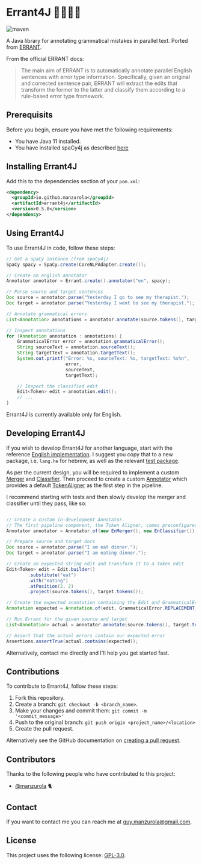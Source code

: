 # Errant4J 🧑🏻‍🏫📝

![maven](https://github.com/manzurola/errant4j/actions/workflows/maven.yml/badge.svg)

A Java library for annotating grammatical mistakes in parallel text. Ported from [ERRANT](https://github.com/chrisjbryant/errant).

From the official ERRANT docs:
> The main aim of ERRANT is to automatically annotate parallel English sentences with error type information. Specifically, given an original and corrected sentence pair, ERRANT will extract the edits that transform the former to the latter and classify them according to a rule-based error type framework.

## Prerequisits

Before you begin, ensure you have met the following requirements:

* You have Java 11 installed.
* You have installed spaCy4j as described [here](https://github.com/manzurola/spaCy4j#installing-spacy4j)

## Installing Errant4J

Add this to the dependencies section of your `pom.xml`:
```xml
<dependency>
  <groupId>io.github.manzurola</groupId>
  <artifactId>errant4j</artifactId>
  <version>0.5.0</version>
</dependency>
```

## Using Errant4J

To use Errant4J in code, follow these steps:

```java
// Get a spaCy instance (from spaCy4j)
SpaCy spacy = SpaCy.create(CoreNLPAdapter.create());

// Create an english annotator
Annotator annotator = Errant.create().annotator("en", spacy);

// Parse source and target sentences
Doc source = annotator.parse("Yesterday I go to see my therapist.");
Doc target = annotator.parse("Yesterday I went to see my therapist.");

// Annotate grammatical errors
List<Annotation> annotations = annotator.annotate(source.tokens(), target.tokens());

// Inspect annotations
for (Annotation annotation : annotations) {
    GrammaticalError error = annotation.grammaticalError();
    String sourceText = annotation.sourceText();
    String targetText = annotation.targetText();
    System.out.printf("Error: %s, sourceText: %s, targetText: %s%n",
                      error,
                      sourceText,
                      targetText);

    // Inspect the classified edit
    Edit<Token> edit = annotation.edit();
    // ...
}
```

Errant4J is currently available only for English.

## Developing Errant4J

If you wish to develop Errant4J for another language, start with the reference [English implementation](https://github.com/manzurola/errant4j/tree/main/src/main/java/com/github/manzurola/errant4j/lang/en).
I suggest you copy that to a new package, i.e. `lang.he` for hebrew, as well as the relevant [test package](https://github.com/manzurola/errant4j/tree/main/src/test/java/io/languagetoys/errant4j/lang/en).

As per the current design, you will be required to implement a custom [Merger](https://github.com/manzurola/errant4j/blob/21139f09d0f53a3f91a995b07df3ef9870e4646d/src/main/java/io/languagetoys/errant4j/core/merge/Merger.java) and [Classifier](https://github.com/languagetoys/errant4j/blob/21139f09d0f53a3f91a995b07df3ef9870e4646d/src/main/java/io/languagetoys/errant4j/core/classify/Classifier.java). 
Then proceed to create a custom [Annotator](https://github.com/manzurola/errant4j/blob/main/src/main/java/com/github/manzurola/errant4j/core/Annotator.java) which provides a default [TokenAligner](https://github.com/manzurola/errant4j/blob/main/src/main/java/com/github/manzurola/errant4j/core/align/TokenAligner.java) as the first step in the pipeline.

I recommend starting with tests and then slowly develop the merger and classifier until they pass, like so:
```java

// Create a custom in-development Annotator.
// The first pipeline component, the Token Aligner, comes preconfigured in the created Annotator.
Annotator annotator = Annotator.of(new EnMerger(), new EnClassifier());

// Prepare source and target docs
Doc source = annotator.parse("I am eat dinner.");
Doc target = annotator.parse("I am eating dinner.");

// Create an expected string edit and transform it to a Token edit 
Edit<Token> edit = Edit.builder()
        .substitute("eat")
        .with("eating")
        .atPosition(2, 2)
        .project(source.tokens(), target.tokens());

// Create the expected annotation containing the Edit and GrammaticalError
Annotation expected = Annotation.of(edit, GrammaticalError.REPLACEMENT_VERB_FORM);

// Run Errant for the given source and target
List<Annotation> actual = annotator.annotate(source.tokens(), target.tokens());

// Assert that the actual errors contain our expected error
Assertions.assertTrue(actual.contains(expected));

```

Alternatively, contact me directly and I'll help you get started fast.


## Contributions

To contribute to Errant4J, follow these steps:

1. Fork this repository.
2. Create a branch: `git checkout -b <branch_name>`.
3. Make your changes and commit them: `git commit -m '<commit_message>'`
4. Push to the original branch: `git push origin <project_name>/<location>`
5. Create the pull request.

Alternatively see the GitHub documentation on [creating a pull request](https://docs.github.com/en/github/collaborating-with-pull-requests/proposing-changes-to-your-work-with-pull-requests/creating-a-pull-request).

        
## Contributors
        
Thanks to the following people who have contributed to this project:
        
* [@manzurola](https://github.com/manzurola) 🐈        

## Contact

If you want to contact me you can reach me at [guy.manzurola@gmail.com](guy.manzurola@gmail.com).

## License
        
This project uses the following license: [GPL-3.0](https://github.com/manzurola/errant4j/blob/main/LICENSE).
